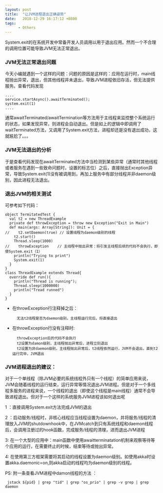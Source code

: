 ```yaml
---
layout: post
title:  "让JVM进程退出正确姿势"
date:   2018-12-29 16:17:12 +0800
tags:
      - Others
---
```


System.exit的在系统开发中常备开发人员调用以用于退出应用。然而一个不合理的调用位置可能导致JVM无法正常退出。

### JVM无法正常退出问题

今天小编就遇到一个这样的问题：问题的原因是这样的：应用在运行时，main线程抛出异常，退出，但其他线程并未退出，导致JVM进程依旧存活，但无法提供服务。查看代码发现

    ....
    service.startAsync().awaitTerminated();
    system.exit(1)
    ....
通常awaitTerminated/awaitTermination等方法用于主线程来监控整个系统运行的状态，如果发现异常，则进程会自动退出。但是如上的逻辑中即调用了waitTerminated方法，又调用了System.exit方法，进程却还是没有退出成功，这就尴尬了。。。

### JVM无法退出的分析

于是查看代码发现在awaitTerminated方法中当检测到某些异常（通常时其他线程或者服务在遇到一些致命问题时，设置的标志位）之后，直接抛出Exception异常，导致System.exit(1)没有被调用到，再加上服务中有部分线程并非daemon级别，因此进程无法退出。

### 退出JVM的相关测试

可参考如下代码：

    object TermitatedTest {
      val t2 = new ThreadExample
      private def throwException = throw new Exception("Exit in Main")
      def main(args: Array[String]): Unit = {
    //    t2.setDaemon(true) // 设置线程为daemon级别的线程
        t2.start()
        Thread.sleep(1000)
    //    throwException    // 主线程中抛出异常：将引发主线程后续的代码不会执行，即使System.exit（1）
        println("Trying to print")
        System.exit(1)
      }
    }
    class ThreadExample extends Thread{
      override def run(){
        println("Thread is running");
        Thread.sleep(1000000)
        println("Tread runned")
      }
    }


* 在throwException行注释掉之后：
 
        无法t2线程是否为daemon级别，主线程运行完后，将直接退出

* 在throwException行没有注释时:
 
        throwException后的代码不会执行
        t2设置为damon级别，主线程抛出异常后，进程立刻退出
        t2设置为非daemon级别，主线程抛出异常后，t2线程依然运行，JVM不会退出，直到t2运行完毕，JVM退出



### JVM进程退出的建议：

对于一个单线程（除JVM必要的系统线程外只有一个线程）的简单应用来说，JVM会随着线程的运行结束，运行异常等情况退出JVM进程。但是对于一个多线程多服务的进程来说，一个线程的退出（即使这个线程是main线程）通常不会导致进程退出。但对于一个这样的系统服务JVM进程该如何退出呢


1 ：直接调用System.exit方法完成JVM的退出

2 ：启动服务/线程时，非核心线程应当线程设置为daemon，并将服务/线程的清理放入JVM的shutdownhook中，在JVMcatch到只有系统线程和daemon线程后，会调用注册过的hook函数，完成服务/线程的清理，进而退出JVM进程

3: 在一个大型的应用中：main函数中使用awaitterminatation机制来观察等待等个应用的运行，在需要终止的时候，结束等待或抛出异常。

4: 在使用第三方框架需要将其启动的线程设置为daemon级别。如使用akka时设置akka.daemonic=on,则akka启动的线程均为daemon级别的线程。


PS: 附一条查看JVM进程中damon线程的方法 ： 
 
     jstack ${pid} | grep "tid" | grep "os_prio" | grep -v grep | grep daemon
